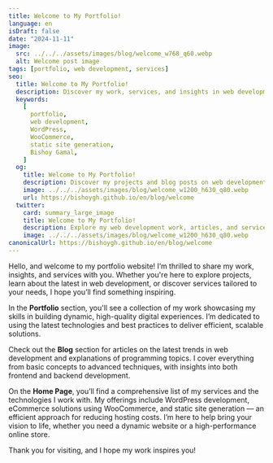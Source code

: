 ```yaml
---
title: Welcome to My Portfolio!
language: en
isDraft: false
date: "2024-11-11"
image:
  src: ../../../assets/images/blog/welcome_w768_q60.webp
  alt: Welcome post image
tags: [portfolio, web development, services]
seo:
  title: Welcome to My Portfolio!
  description: Discover my work, services, and insights in web development. Explore my projects, read blog posts on industry trends, and learn about my offerings in WordPress, eCommerce with WooCommerce, and static site generation.
  keywords:
    [
      portfolio,
      web development,
      WordPress,
      WooCommerce,
      static site generation,
      Bishoy Gamal,
    ]
  og:
    title: Welcome to My Portfolio!
    description: Discover my projects and blog posts on web development. Explore my services in WordPress, eCommerce, and static site generation to save on hosting costs.
    image: ../../../assets/images/blog/welcome_w1200_h630_q80.webp
    url: https://bishoygh.github.io/en/blog/welcome
  twitter:
    card: summary_large_image
    title: Welcome to My Portfolio!
    description: Explore my web development work, articles, and services in WordPress, WooCommerce, and cost-effective static site generation.
    image: ../../../assets/images/blog/welcome_w1200_h630_q80.webp
canonicalUrl: https://bishoygh.github.io/en/blog/welcome
---
```


Hello, and welcome to my portfolio website! I’m thrilled to share my work, insights, and services with you. Whether you're here to explore projects, learn about the latest in web development, or discover services tailored to your needs, I hope you’ll find something inspiring.

In the **Portfolio** section, you'll see a collection of my work showcasing my skills in building dynamic, high-quality digital experiences. I’m dedicated to using the latest technologies and best practices to deliver efficient, scalable solutions.

Check out the **Blog** section for articles on the latest trends in web development and explanations of programming topics. I cover everything from basic concepts to advanced techniques, with insights into both frontend and backend development.

On the **Home Page**, you’ll find a comprehensive list of my services and the technologies I work with. My offerings include WordPress development, eCommerce solutions using WooCommerce, and static site generation — an efficient approach for reducing hosting costs. I’m here to help bring your vision to life, whether you need a dynamic website or a high-performance online store.

Thank you for visiting, and I hope my work inspires you!

